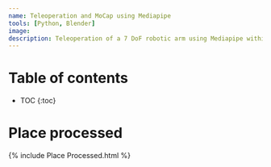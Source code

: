 ```yaml
---
name: Teleoperation and MoCap using Mediapipe
tools: [Python, Blender]
image:
description: Teleoperation of a 7 DoF robotic arm using Mediapipe within Blender Game Engine.
---
```


# Table of contents

* TOC
{:toc}

# Place processed

{% include Place Processed.html %}